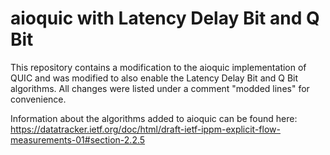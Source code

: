# aioquic with Latency Delay Bit and Q Bit

This repository contains a modification to the aioquic implementation of QUIC and was modified to also enable the Latency Delay Bit and Q Bit algorithms.
All changes were listed under a comment "modded lines" for convenience.

Information about the algorithms added to aioquic can be found here:
https://datatracker.ietf.org/doc/html/draft-ietf-ippm-explicit-flow-measurements-01#section-2.2.5
